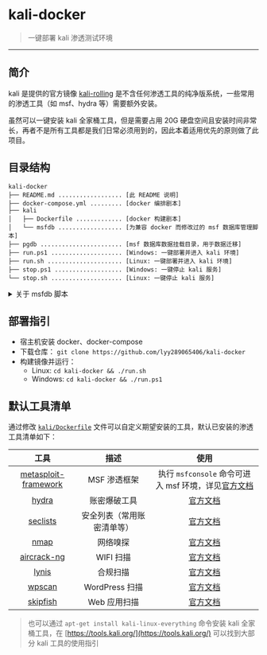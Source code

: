 # kali-docker

> 一键部署 kali 渗透测试环境

------

## 简介

kali 是提供的官方镜像 [kali-rolling](https://hub.docker.com/r/kalilinux/kali-rolling) 是不含任何渗透工具的纯净版系统，一些常用的渗透工具（如 msf、hydra 等）需要额外安装。

虽然可以一键安装 kali 全家桶工具，但是需要占用 20G 硬盘空间且安装时间非常长，再者不是所有工具都是我们日常必须用到的，因此本着适用优先的原则做了此项目。


## 目录结构

```
kali-docker
├── README.md .................. [此 README 说明]
├── docker-compose.yml ......... [docker 编排剧本]
├── kali
│   ├── Dockerfile ............. [docker 构建剧本]
│   └── msfdb .................. [为兼容 docker 而修改过的 msf 数据库管理脚本]
├── pgdb ....................... [msf 数据库数据挂载目录，用于数据迁移]
├── run.ps1 .................... [Windows: 一键部署并进入 kali 环境]
├── run.sh ..................... [Linux: 一键部署并进入 kali 环境]
├── stop.ps1 ................... [Windows: 一键停止 kali 服务]
└── stop.sh .................... [Linux: 一键停止 kali 服务]
```

<details>
<summary>关于 msfdb 脚本</summary>
<br/>

即 `/usr/bin/msfdb` 脚本，本用于控制 msf 数据库的初始化、启动、停止等。

但是由于该脚本涉及到 `systemctl` 命令，因此在 docker 环境无法直接使用。

不过本项目把 msf 的 pg 数据库以容器形式部署，因此不需要使用此脚本管理数据库的启停，但是需要利用该脚本的初始化能力，因此这里针对其初始化相关的代码做了一定的修改，主要修改的地方有 3 处：

- 注释 `init_db()` 方法的 `start_db` 语句以避免 `systemctl` 命令调用
- 注释 `init_db()` 方法的 `DB_PASS=$(pw_gen)` 语句，使用与 [docker-compose.yml](docker-compose.yml) 相同的固定密码而非随机密码
- 修改输出到 `/usr/share/metasploit-framework/config/database.yml` 的 `DB_HOST` 配置与 [docker-compose.yml](docker-compose.yml) 所分配的 PG 数据库 IP 一致（原本固定为 localhost）

以后若新版本的 msf 框架不适用此脚本，可据此对应修改新版本的 `/usr/bin/msfdb` 脚本。

</details>


## 部署指引

- 宿主机安装 docker、docker-compose
- 下载仓库： `git clone https://github.com/lyy289065406/kali-docker`
- 构建镜像并运行：
    - Linux: `cd kali-docker && ./run.sh`
    - Windows: `cd kali-docker && ./run.ps1`


## 默认工具清单

通过修改 [`kali/Dockerfile`](kali/Dockerfile) 文件可以自定义期望安装的工具，默认已安装的渗透工具清单如下：

| 工具 | 描述 | 使用 |
|:----:|:----:|:----:|
| [metasploit-framework](https://github.com/rapid7/metasploit-framework) | MSF 渗透框架 | 执行 `msfconsole` 命令可进入 msf 环境，详见[官方文档](https://tools.kali.org/exploitation-tools/metasploit-framework) |
| [hydra](https://github.com/vanhauser-thc/thc-hydra) | 账密爆破工具 | [官方文档](https://tools.kali.org/password-attacks/hydra) |
| [seclists](https://github.com/danielmiessler/SecLists) | 安全列表（常用账密清单等） | [官方文档](https://tools.kali.org/password-attacks/seclists) |
| [nmap](https://github.com/nmap/nmap) | 网络嗅探 | [官方文档](https://tools.kali.org/information-gathering/nmap) |
| [aircrack-ng](https://github.com/aircrack-ng/aircrack-ng) | WIFI 扫描 | [官方文档](https://tools.kali.org/wireless-attacks/aircrack-ng) |
| [lynis](https://github.com/CISOfy/lynis) | 合规扫描 | [官方文档](https://tools.kali.org/vulnerability-analysis/lynis) |
| [wpscan](https://github.com/wpscanteam/wpscan) | WordPress 扫描 | [官方文档](https://tools.kali.org/web-applications/wpscan) |
| [skipfish](https://github.com/spinkham/skipfish) | Web 应用扫描 | [官方文档](https://tools.kali.org/web-applications/skipfish) |

> 也可以通过 `apt-get install kali-linux-everything` 命令安装 kali 全家桶工具，在 [https://tools.kali.org/](https://tools.kali.org/) 可以找到大部分 kali 工具的使用指引
